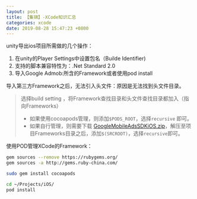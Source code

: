 ```yaml
---
layout: post
title: 【集锦】-XCode知识汇总
categories: xcode
date: 2019-08-28 15:47:23 +0800
---
```


unity导出ios项目所需做的几个操作：

1. 在unity的Player Settings中设置包名（Builde Identifier)
2. 支持的脚本兼容特性为：.Net Standard 2.0
3. 导入Google Admob:所含的Framework或者使用pod install
<!-- 4. 在Build Settings的Linking - Other Linker Flags 中，添加`-ObjC`编译命令参数 -->

导入第三方Framework之后，无法引入头文件：原因是无法找到头文件目录。
> 选择build setting ，将Framework查找目录和头文件查找目录都加入（指向Frameworks）
> 
> * 如果使用cocoapods管理，则添加`$PODS_ROOT`，选择`recursive` 即可。 
> * 如果自行管理，则需要下载 [GoogleMobileAdsSDKiOS.zip](http://dl.google.com/googleadmobadssdk/googlemobileadssdkios.zip​​)，解压至项目Frameworks目录之后，添加`$(SRCROOT)`，选择`recursive`即可。


使用POD管理XCode的Framework：

```sh
gem sources --remove https://rubygems.org/
gem sources -a http://gems.ruby-china.com/

sudo gem install cocoapods

cd ~/Projects/iOS/
pod install
```
